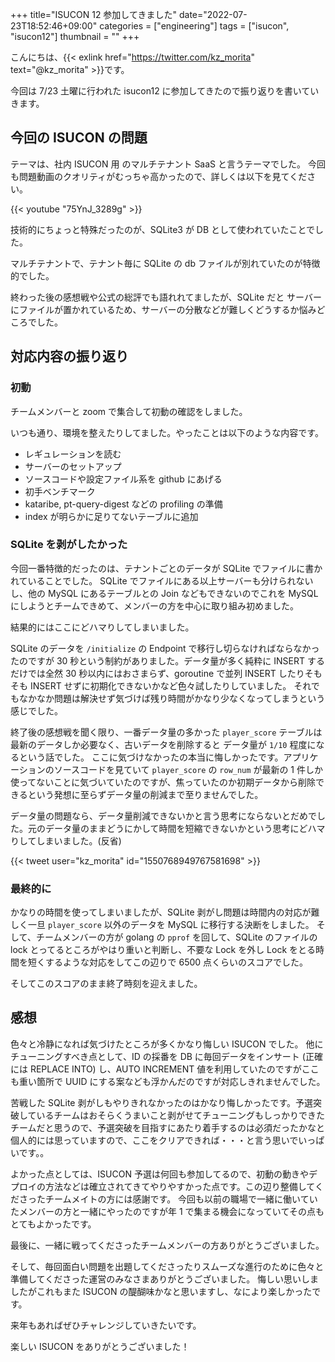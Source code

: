 +++
title="ISUCON 12 参加してきました"
date="2022-07-23T18:52:46+09:00"
categories = ["engineering"]
tags = ["isucon", "isucon12"]
thumbnail = ""
+++

こんにちは、{{< exlink href="https://twitter.com/kz_morita" text="@kz_morita" >}}です。

今回は 7/23 土曜に行われた isucon12 に参加してきたので振り返りを書いていきます。

## 今回の ISUCON の問題

テーマは、社内 ISUCON 用 のマルチテナント SaaS と言うテーマでした。
今回も問題動画のクオリティがむっちゃ高かったので、詳しくは以下を見てください。

{{< youtube "75YnJ_3289g" >}}

技術的にちょっと特殊だったのが、SQLite3 が DB として使われていたことでした。

マルチテナントで、テナント毎に SQLite の db ファイルが別れていたのが特徴的でした。

終わった後の感想戦や公式の総評でも語れれてましたが、SQLite だと サーバーにファイルが置かれているため、サーバーの分散などが難しくどうするか悩みどころでした。

## 対応内容の振り返り

### 初動

チームメンバーと zoom で集合して初動の確認をしました。

いつも通り、環境を整えたりしてました。やったことは以下のような内容です。

-   レギュレーションを読む
-   サーバーのセットアップ
-   ソースコードや設定ファイル系を github にあげる
-   初手ベンチマーク
-   kataribe, pt-query-digest などの profiling の準備
-   index が明らかに足りてないテーブルに追加

### SQLite を剥がしたかった

今回一番特徴的だったのは、テナントごとのデータが SQLite でファイルに書かれていることでした。
SQLite でファイルにある以上サーバーも分けられないし、他の MySQL にあるテーブルとの Join などもできないのでこれを MySQL にしようとチームできめて、メンバーの方を中心に取り組み初めました。

結果的にはここにどハマりしてしまいました。

SQLite のデータを `/initialize` の Endpoint で移行し切らなければならなかったのですが 30 秒という制約がありました。データ量が多く純粋に INSERT するだけでは全然 30 秒以内にはおさまらず、goroutine で並列 INSERT したりそもそも INSERT せずに初期化できないかなど色々試したりしていました。
それでもなかなか問題は解決せず気づけば残り時間がかなり少なくなってしまうという感じでした。

終了後の感想戦を聞く限り、一番データ量の多かった `player_score` テーブルは最新のデータしか必要なく、古いデータを削除すると データ量が `1/10` 程度になるという話でした。
ここに気づけなかったの本当に悔しかったです。アプリケーションのソースコードを見ていて `player_score` の `row_num` が最新の 1 件しか使ってないことに気づいていたのですが、焦っていたのか初期データから削除できるという発想に至らずデータ量の削減まで至りませんでした。

データ量の問題なら、データ量削減できないかと言う思考にならないとだめでした。元のデータ量のままどうにかして時間を短縮できないかという思考にどハマりしてしまいました。(反省)

{{< tweet user="kz_morita" id="1550768949767581698" >}}

### 最終的に

かなりの時間を使ってしまいましたが、SQLite 剥がし問題は時間内の対応が難しく一旦 `player_score` 以外のデータを MySQL に移行する決断をしました。
そして、チームメンバーの方が golang の `pprof` を回して、SQLite のファイルの lock とってるところがやはり重いと判断し、不要な Lock を外し Lock をとる時間を短くするような対応をしてこの辺りで 6500 点くらいのスコアでした。

そしてこのスコアのまま終了時刻を迎えました。

## 感想

色々と冷静になれば気づけたところが多くかなり悔しい ISUCON でした。
他にチューニングすべき点として、ID の採番を DB に毎回データをインサート (正確には REPLACE INTO) し、AUTO INCREMENT 値を利用していたのですがここも重い箇所で UUID にする案なども浮かんだのですが対応しきれませんでした。

苦戦した SQLite 剥がしもやりきれなかったのはかなり悔しかったです。予選突破しているチームはおそらくうまいこと剥がせてチューニングもしっかりできたチームだと思うので、予選突破を目指すにあたり着手するのは必須だったかなと個人的には思っていますので、ここをクリアできれば・・・と言う思いでいっぱいです。。

よかった点としては、ISUCON 予選は何回も参加してるので、初動の動きやデプロイの方法などは確立されてきてやりやすかった点です。この辺り整備してくださったチームメイトの方には感謝です。
今回も以前の職場で一緒に働いていたメンバーの方と一緒にやったのですが年 1 で集まる機会になっていてその点もとてもよかったです。

最後に、一緒に戦ってくださったチームメンバーの方ありがとうございました。

そして、毎回面白い問題を出題してくださったりスムーズな進行のために色々と準備してくださった運営のみなさまありがとうございました。
悔しい思いしましたがこれもまた ISUCON の醍醐味かなと思いますし、なにより楽しかったです。

来年もあればぜひチャレンジしていきたいです。

楽しい ISUCON をありがとうございました！
